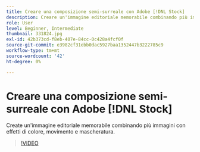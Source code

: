 ```yaml
---
title: Creare una composizione semi-surreale con Adobe [!DNL Stock]
description: Creare un'immagine editoriale memorabile combinando più immagini con effetti di colore, movimento e mascheratura
role: User
level: Beginner, Intermediate
thumbnail: 331824.jpg
exl-id: 42b373cd-f8eb-407e-84cc-0c428a4fcf0f
source-git-commit: e3982cf31ebb0dac5927baa1352447b3222785c9
workflow-type: tm+mt
source-wordcount: '42'
ht-degree: 0%

---
```


# Creare una composizione semi-surreale con Adobe [!DNL Stock]

Create un&#39;immagine editoriale memorabile combinando più immagini con effetti di colore, movimento e mascheratura.

>[!VIDEO](https://video.tv.adobe.com/v/331824?hidetitle=true)
